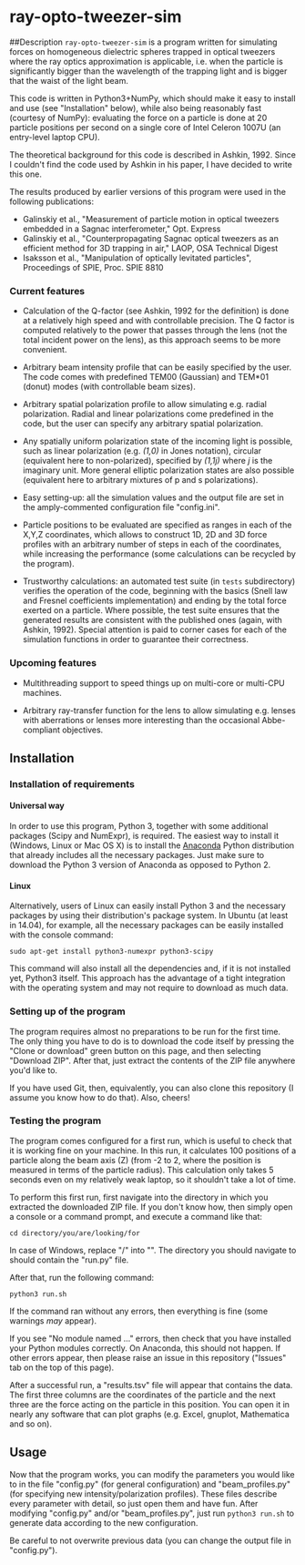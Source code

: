 # ray-opto-tweezer-sim
##Description
`ray-opto-tweezer-sim` is a program written for simulating forces on homogeneous dielectric spheres trapped in optical tweezers where the ray optics approximation is applicable, i.e. when the particle is significantly bigger than the wavelength of the trapping light and is bigger that the waist of the light beam.

This code is written in Python3+NumPy, which should make it easy to install and use (see "Installation" below), while also being reasonably fast (courtesy of NumPy): evaluating the force on a particle is done at 20 particle positions per second on a single core of Intel Celeron 1007U (an entry-level laptop CPU).

The theoretical background for this code is described in Ashkin, 1992. Since I couldn't find the code used by Ashkin in his paper, I have decided to write this one.

The results produced by earlier versions of this program were used in the following publications:

- Galinskiy et al., "Measurement of particle motion in optical tweezers embedded in a Sagnac interferometer," Opt. Express
- Galinskiy et al., "Counterpropagating Sagnac optical tweezers as an efficient method for 3D trapping in air," LAOP, OSA Technical Digest
- Isaksson et al., "Manipulation of optically levitated particles", Proceedings of SPIE, Proc. SPIE 8810

### Current features
- Calculation of the Q-factor (see Ashkin, 1992 for the definition) is done at a relatively high speed and with controllable precision. The Q factor is computed relatively to the power that passes through the lens (not the total incident power on the lens), as this approach seems to be more convenient.

- Arbitrary beam intensity profile that can be easily specified by the user. The code comes with predefined TEM00 (Gaussian) and TEM*01 (donut) modes (with controllable beam sizes).

- Arbitrary spatial polarization profile to allow simulating e.g. radial polarization. Radial and linear polarizations come predefined in the code, but the user can specify any arbitrary spatial polarization.

- Any spatially uniform polarization state of the incoming light is possible, such as linear polarization (e.g. *(1,0)* in Jones notation), circular (equivalent here to non-polarized), specified by *(1,1j)* where *j* is the imaginary unit. More general elliptic polarization states are also possible (equivalent here to arbitrary mixtures of p and s polarizations).

- Easy setting-up: all the simulation values and the output file are set in the amply-commented configuration file "config.ini".

- Particle positions to be evaluated are specified as ranges in each of the X,Y,Z coordinates, which allows to construct 1D, 2D and 3D force profiles with an arbitrary number of steps in each of the coordinates, while increasing the performance (some calculations can be recycled by the program).

- Trustworthy calculations: an automated test suite (in `tests` subdirectory) verifies the operation of the code, beginning with the basics (Snell law and Fresnel coefficients implementation) and ending by the total force exerted on a particle. Where possible, the test suite ensures that the generated results are consistent with the published ones (again, with Ashkin, 1992). Special attention is paid to corner cases for each of the simulation functions in order to guarantee their correctness.

### Upcoming features

- Multithreading support to speed things up on multi-core or multi-CPU machines.

- Arbitrary ray-transfer function for the lens to allow simulating e.g. lenses with aberrations or lenses more interesting than the occasional Abbe-compliant objectives.

## Installation
### Installation of requirements
#### Universal way

In order to use this program, Python 3, together with some additional packages (Scipy and NumExpr), is required. The easiest way to install it (Windows, Linux or Mac OS X) is to install the [Anaconda](https://www.continuum.io/downloads) Python distribution that already includes all the necessary packages. Just make sure to download the Python 3 version of Anaconda as opposed to Python 2.

#### Linux
Alternatively, users of Linux can easily install Python 3 and the necessary packages by using their distribution's package system. In Ubuntu (at least in 14.04), for example, all the necessary packages can be easily installed with the console command:

```
sudo apt-get install python3-numexpr python3-scipy
```

This command will also install all the dependencies and, if it is not installed yet, Python3 itself. This approach has the advantage of a tight integration with the operating system and may not require to download as much data.

### Setting up of the program
The program requires almost no preparations to be run for the first time. The only thing you have to do is to download the code itself by pressing the "Clone or download" green button on this page, and then selecting "Download ZIP". After that, just extract the contents of the ZIP file anywhere you'd like to.

If you have used Git, then, equivalently, you can also clone this repository (I assume you know how to do that). Also, cheers!

### Testing the program
The program comes configured for a first run, which is useful to check that it is working fine on your machine. In this run, it calculates 100 positions of a particle along the beam axis (Z) (from -2 to 2, where the position is measured in terms of the particle radius). This calculation only takes 5 seconds even on my relatively weak laptop, so it shouldn't take a lot of time.

To perform this first run, first navigate into the directory in which you extracted the downloaded ZIP file. If you don't know how, then simply open a console or a command prompt, and execute a command like that:

```cd directory/you/are/looking/for```

In case of Windows, replace "/" into "\". The directory you should navigate to should contain the "run.py" file.

After that, run the following command:

```python3 run.sh```

If the command ran without any errors, then everything is fine (some warnings *may* appear).

If you see "No module named ..." errors, then check that you have installed your Python modules correctly. On Anaconda, this should not happen. If other errors appear, then please raise an issue in this repository ("Issues" tab on the top of this page).

After a successful run, a "results.tsv" file will appear that contains the data. The first three columns are the coordinates of the particle and the next three are the force acting on the particle in this position. You can open it in nearly any software that can plot graphs (e.g. Excel, gnuplot, Mathematica and so on).

## Usage
Now that the program works, you can modify the parameters you would like to in the file "config.py" (for general configuration) and "beam_profiles.py" (for specifying new intensity/polarization profiles). These files describe every parameter with detail, so just open them and have fun. After modifying "config.py" and/or "beam_profiles.py", just run `python3 run.sh` to generate data according to the new configuration.

Be careful to not overwrite previous data (you can change the output file in "config.py").
